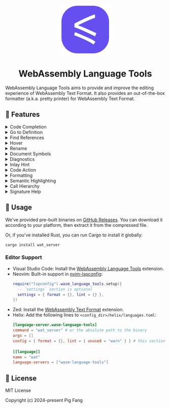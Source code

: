 <div align="center"><img src="./media/logo.svg" width="160"></div>
<h1 align="center">WebAssembly Language Tools</h1>

WebAssembly Language Tools aims to provide and improve the editing experience of WebAssembly Text Format.
It also provides an out-of-the-box formatter (a.k.a. pretty printer) for WebAssembly Text Format.

## 📌 Features

<details>
  <summary>Code Completion</summary>
  <picture>
    <source media="(prefers-color-scheme: light)" srcset="https://github.com/user-attachments/assets/0185b411-a6cf-4372-9232-39e1c211a414">
    <source media="(prefers-color-scheme: dark)" srcset="https://github.com/user-attachments/assets/c91ced71-1f49-41bc-b153-56230236d5bb">
    <img src="https://github.com/user-attachments/assets/0185b411-a6cf-4372-9232-39e1c211a414">
  </picture>
</details>

<details>
  <summary>Go to Definition</summary>
  <picture>
    <source media="(prefers-color-scheme: light)" srcset="https://github.com/user-attachments/assets/cf803292-f17f-46f2-b091-79468e3ed73f">
    <source media="(prefers-color-scheme: dark)" srcset="https://github.com/user-attachments/assets/7006d7cd-6ebc-46dc-804c-0a7c06defbdc">
    <img src="https://github.com/user-attachments/assets/cf803292-f17f-46f2-b091-79468e3ed73f">
  </picture>
</details>

<details>
  <summary>Find References</summary>
  <picture>
    <source media="(prefers-color-scheme: light)" srcset="https://github.com/user-attachments/assets/f680a504-132d-469a-bd02-17f73ecb83f1">
    <source media="(prefers-color-scheme: dark)" srcset="https://github.com/user-attachments/assets/55b1b3be-4f9c-4870-a02d-826f4f18c2ba">
    <img src="https://github.com/user-attachments/assets/f680a504-132d-469a-bd02-17f73ecb83f1">
  </picture>
</details>

<details>
  <summary>Hover</summary>
  <picture>
    <source media="(prefers-color-scheme: light)" srcset="https://github.com/user-attachments/assets/30e9e84b-58c0-44ab-a249-da10f234d705">
    <source media="(prefers-color-scheme: dark)" srcset="https://github.com/user-attachments/assets/59520e97-8b34-4440-ada8-7f16cf2e1c2d">
    <img src="https://github.com/user-attachments/assets/30e9e84b-58c0-44ab-a249-da10f234d705">
  </picture>
</details>

<details>
  <summary>Rename</summary>
  <picture>
    <source media="(prefers-color-scheme: light)" srcset="https://github.com/user-attachments/assets/fc566c85-e99d-4cc6-93dc-a3e49248e745">
    <source media="(prefers-color-scheme: dark)" srcset="https://github.com/user-attachments/assets/60b65b98-55e4-4cee-9ffd-3531466de2fb">
    <img src="https://github.com/user-attachments/assets/fc566c85-e99d-4cc6-93dc-a3e49248e745">
  </picture>
</details>

<details>
  <summary>Document Symbols</summary>
  <picture>
    <source media="(prefers-color-scheme: light)" srcset="https://github.com/user-attachments/assets/91ab73f6-577e-445e-913f-f16c754b9701">
    <source media="(prefers-color-scheme: dark)" srcset="https://github.com/user-attachments/assets/5447a407-fba2-4e65-ab45-9ef423009999">
    <img src="https://github.com/user-attachments/assets/91ab73f6-577e-445e-913f-f16c754b9701">
  </picture>
</details>

<details>
  <summary>Diagnostics</summary>
  <picture>
    <source media="(prefers-color-scheme: light)" srcset="https://github.com/user-attachments/assets/7f90d054-7a0b-4a59-8239-9927a2cec14f">
    <source media="(prefers-color-scheme: dark)" srcset="https://github.com/user-attachments/assets/c2db6cc7-3c4c-428c-a1ef-4e5464095da8">
    <img src="https://github.com/user-attachments/assets/7f90d054-7a0b-4a59-8239-9927a2cec14f">
  </picture>
</details>

<details>
  <summary>Inlay Hint</summary>
  <picture>
    <source media="(prefers-color-scheme: light)" srcset="https://github.com/user-attachments/assets/e63e0ed1-05ab-42bb-9180-4611f008a198">
    <source media="(prefers-color-scheme: dark)" srcset="https://github.com/user-attachments/assets/234ff428-f0e6-49f9-80e9-97417ea99e24">
    <img src="https://github.com/user-attachments/assets/e63e0ed1-05ab-42bb-9180-4611f008a198">
  </picture>
</details>

<details>
  <summary>Code Action</summary>
  <picture>
    <source media="(prefers-color-scheme: light)" srcset="https://github.com/user-attachments/assets/2048edca-f542-4bdf-b2e8-a57c49559ccc">
    <source media="(prefers-color-scheme: dark)" srcset="https://github.com/user-attachments/assets/73052830-26dd-4434-b6ed-84ec742434c9">
    <img src="https://github.com/user-attachments/assets/2048edca-f542-4bdf-b2e8-a57c49559ccc">
  </picture>
</details>

<details>
  <summary>Formatting</summary>
  <picture>
    <source media="(prefers-color-scheme: light)" srcset="https://github.com/user-attachments/assets/3f164aa7-12ec-4377-a510-cb325a8c0a98">
    <source media="(prefers-color-scheme: dark)" srcset="https://github.com/user-attachments/assets/9f56b529-a390-4db1-9468-73e1875146d2">
    <img src="https://github.com/user-attachments/assets/3f164aa7-12ec-4377-a510-cb325a8c0a98">
  </picture>
</details>

<details>
  <summary>Semantic Highlighting</summary>
  <picture>
    <source media="(prefers-color-scheme: light)" srcset="https://github.com/user-attachments/assets/1d4fa62b-48fb-4d12-a2f7-392c8805dc9f">
    <source media="(prefers-color-scheme: dark)" srcset="https://github.com/user-attachments/assets/06c94113-4698-4b4d-8ca2-e2edc890ff02">
    <img src="https://github.com/user-attachments/assets/1d4fa62b-48fb-4d12-a2f7-392c8805dc9f">
  </picture>
</details>

<details>
  <summary>Call Hierarchy</summary>
  <picture>
    <source media="(prefers-color-scheme: light)" srcset="https://github.com/user-attachments/assets/374db3a2-6b0c-4235-9a8c-c37e196ced53">
    <source media="(prefers-color-scheme: dark)" srcset="https://github.com/user-attachments/assets/8bbb9e85-4750-41a7-958f-f55a2ec4c6ca">
    <img src="https://github.com/user-attachments/assets/374db3a2-6b0c-4235-9a8c-c37e196ced53">
  </picture>
  <picture>
    <source media="(prefers-color-scheme: light)" srcset="https://github.com/user-attachments/assets/97797d14-77fb-4505-b97c-70c6d0c80f81">
    <source media="(prefers-color-scheme: dark)" srcset="https://github.com/user-attachments/assets/c993d747-3744-465f-a520-2ec6a09158c9">
    <img src="https://github.com/user-attachments/assets/97797d14-77fb-4505-b97c-70c6d0c80f81">
  </picture>
</details>

<details>
  <summary>Signature Help</summary>
  <picture>
    <source media="(prefers-color-scheme: light)" srcset="https://github.com/user-attachments/assets/3beaeb93-63ca-469a-bded-bbff53e9eca1">
    <source media="(prefers-color-scheme: dark)" srcset="https://github.com/user-attachments/assets/87314ee1-7ffe-4aa7-ac0a-9931108ed430">
    <img src="https://github.com/user-attachments/assets/3beaeb93-63ca-469a-bded-bbff53e9eca1">
  </picture>
</details>

## 🍵 Usage

We've provided pre-built binaries on [GitHub Releases](https://github.com/g-plane/wasm-language-tools/releases).
You can download it according to your platform, then extract it from the compressed file.

Or, if you've installed Rust, you can run Cargo to install it globally:

```shell
cargo install wat_server
```

### Editor Support

- Visual Studio Code: Install the [WebAssembly Language Tools](https://marketplace.visualstudio.com/items?itemName=gplane.wasm-language-tools) extension.
- Neovim: Built-in support in [nvim-lspconfig](https://github.com/neovim/nvim-lspconfig/blob/master/doc/configs.md#wasm_language_tools):
  ```lua
  require("lspconfig").wasm_language_tools.setup({
    -- `settings` section is optional
    settings = { format = {}, lint = {} },
  })
  ```
- Zed: Install the [WebAssembly Text Format](https://zed.dev/extensions?query=WebAssembly+Text+Format) extension.
- Helix: Add the following lines to `<config_dir>/helix/languages.toml`:
  ```toml
  [language-server.wasm-language-tools]
  command = "wat_server" # or the absolute path to the binary
  args = []
  config = { format = {}, lint = { unused = "warn" } } # this section is optional

  [[language]]
  name = "wat"
  language-servers = ["wasm-language-tools"]
  ```

## 📜 License

MIT License

Copyright (c) 2024-present Pig Fang
